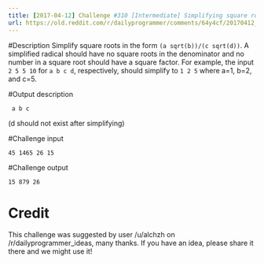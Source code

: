 ```yaml
---
title: [2017-04-12] Challenge #310 [Intermediate] Simplifying square roots
url: https://old.reddit.com/r/dailyprogrammer/comments/64y4cf/20170412_challenge_310_intermediate_simplifying/
---
```


#Description
Simplify square roots in the form `(a sqrt(b))/(c sqrt(d))`. A simplified radical should have no square roots in the denominator and no number in a square root should have a square factor. For example, the input `2 5 5 10` for `a b c d`, respectively, should simplify to `1 2 5` where a=1, b=2, and c=5.

#Output description
 
     a b c 

(d should not exist after simplifying)
  
#Challenge input

    45 1465 26 15

#Challenge output

    15 879 26

# Credit
This challenge was suggested by user /u/alchzh on /r/dailyprogrammer_ideas, many thanks. If you have an idea, please share it there and we might use it!
